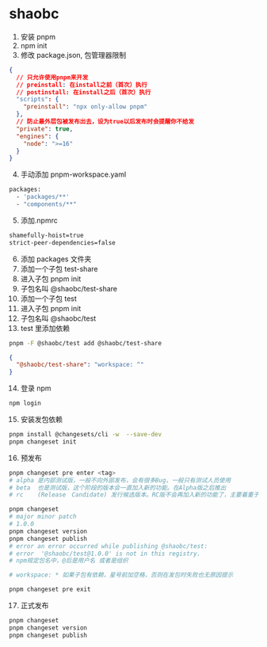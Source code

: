 # shaobc

1. 安装 pnpm
2. npm init
3. 修改 package.json, 包管理器限制

```json
{
  // 只允许使用pnpm来开发
  // preinstall: 在install之前（首次）执行
  // postinstall: 在install之后（首次）执行
  "scripts": {
    "preinstall": "npx only-allow pnpm"
  },
  // 防止最外层包被发布出去，设为true以后发布时会提醒你不给发
  "private": true,
  "engines": {
    "node": ">=16"
  }
}
```

4. 手动添加 pnpm-workspace.yaml

```bash
packages:
  - 'packages/**'
  - "components/**"
```

5. 添加.npmrc

```bash
shamefully-hoist=true
strict-peer-dependencies=false
```

6. 添加 packages 文件夹
7. 添加一个子包 test-share
8. 进入子包 pnpm init
9. 子包名叫 @shaobc/test-share
10. 添加一个子包 test
11. 进入子包 pnpm init
12. 子包名叫 @shaobc/test
13. test 里添加依赖

```bash
pnpm -F @shaobc/test add @shaobc/test-share
```

```json
{
  "@shaobc/test-share": "workspace: ^"
}
```

14. 登录 npm

```bash
npm login
```

15. 安装发包依赖

```bash
pnpm install @changesets/cli -w  --save-dev
pnpm changeset init
```

16. 预发布

```bash
pnpm changeset pre enter <tag>
# alpha	是内部测试版，一般不向外部发布，会有很多Bug，一般只有测试人员使用
# beta	也是测试版，这个阶段的版本会一直加入新的功能。在Alpha版之后推出
# rc	(Release　Candidate) 发行候选版本。RC版不会再加入新的功能了，主要着重于除错

pnpm changeset
# major minor patch
# 1.0.0
pnpm changeset version
pnpm changeset publish
# error an error occurred while publishing @shaobc/test:
# error  '@shaobc/test@1.0.0' is not in this registry.
# npm规定包名中，@后是用户名 或者是组织

# workspace: * 如果子包有依赖，星号前加空格，否则在发包时失败也无原因提示

pnpm changeset pre exit

```

17. 正式发布

```bash
pnpm changeset
pnpm changeset version
pnpm changeset publish
```
